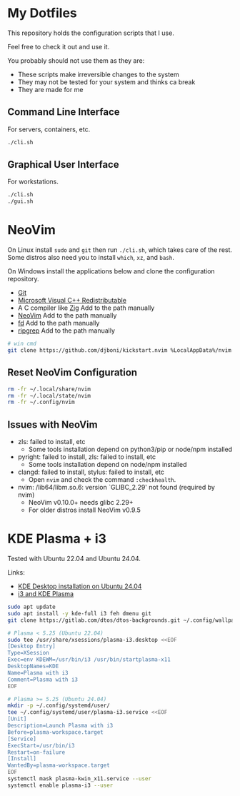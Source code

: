 # My Dotfiles

This repository holds the configuration scripts that I use.

Feel free to check it out and use it.

You probably should not use them as they are:

- These scripts make irreversible changes to the system
- They may not be tested for your system and thinks ca break
- They are made for me

## Command Line Interface

For servers, containers, etc.

```sh
./cli.sh
```

## Graphical User Interface

For workstations.

```sh
./cli.sh
./gui.sh
```

# NeoVim

On Linux install `sudo` and `git` then run `./cli.sh`, which takes care of the
rest. Some distros also need you to install `which`, `xz`, and `bash`.

On Windows install the applications below and clone the configuration repository.

- [Git](https://git-scm.com/downloads)
- [Microsoft Visual C++ Redistributable](https://learn.microsoft.com/en-us/cpp/windows/latest-supported-vc-redist)
- A C compiler like [Zig](https://ziglang.org/download/) Add to the path manually
- [NeoVim](https://github.com/neovim/neovim/releases) Add to the path manually
- [fd](https://github.com/sharkdp/fd/releases) Add to the path manually
- [ripgrep](https://github.com/BurntSushi/ripgrep/releases) Add to the path manually

```sh
# win cmd
git clone https://github.com/djboni/kickstart.nvim %LocalAppData%/nvim
```

## Reset NeoVim Configuration

```sh
rm -fr ~/.local/share/nvim
rm -fr ~/.local/state/nvim
rm -fr ~/.config/nvim
```

## Issues with NeoVim

- zls: failed to install, etc
  - Some tools installation depend on python3/pip or node/npm installed
- pyright: failed to install, zls: failed to install, etc
  - Some tools installation depend on node/npm installed
- clangd: failed to install, stylus: failed to install, etc
  - Open `nvim` and check the command `:checkhealth`.
- nvim: /lib64/libm.so.6: version `GLIBC_2.29' not found (required by nvim)
  - NeoVim v0.10.0+ needs glibc 2.29+
  - For older distros install NeoVim v0.9.5

# KDE Plasma + i3

Tested with Ubuntu 22.04 and Ubuntu 24.04.

Links:
- [KDE Desktop installation on Ubuntu 24.04](https://linuxconfig.org/kde-desktop-installation-on-ubuntu-24-04)
- [i3 and KDE Plasma](https://github.com/heckelson/i3-and-kde-plasma)

```sh
sudo apt update
sudo apt install -y kde-full i3 feh dmenu git
git clone https://gitlab.com/dtos/dtos-backgrounds.git ~/.config/wallpapers/

# Plasma < 5.25 (Ubuntu 22.04)
sudo tee /usr/share/xsessions/plasma-i3.desktop <<EOF
[Desktop Entry]
Type=XSession
Exec=env KDEWM=/usr/bin/i3 /usr/bin/startplasma-x11
DesktopNames=KDE
Name=Plasma with i3
Comment=Plasma with i3
EOF

# Plasma >= 5.25 (Ubuntu 24.04)
mkdir -p ~/.config/systemd/user/
tee ~/.config/systemd/user/plasma-i3.service <<EOF
[Unit]
Description=Launch Plasma with i3
Before=plasma-workspace.target
[Service]
ExecStart=/usr/bin/i3
Restart=on-failure
[Install]
WantedBy=plasma-workspace.target
EOF
systemctl mask plasma-kwin_x11.service --user
systemctl enable plasma-i3 --user
```
